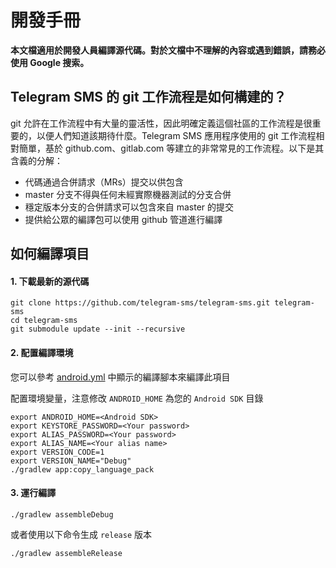 # 開發手冊

**本文檔適用於開發人員編譯源代碼。對於文檔中不理解的內容或遇到錯誤，請務必使用 Google 搜索。**

## Telegram SMS 的 git 工作流程是如何構建的？

git 允許在工作流程中有大量的靈活性，因此明確定義這個社區的工作流程是很重要的，以便人們知道該期待什麼。Telegram SMS 應用程序使用的 git 工作流程相對簡單，基於 github.com、gitlab.com 等建立的非常常見的工作流程。以下是其含義的分解：

- 代碼通過合併請求（MRs）提交以供包含
- master 分支不得與任何未經實際機器測試的分支合併
- 穩定版本分支的合併請求可以包含來自 master 的提交
- 提供給公眾的編譯包可以使用 github 管道進行編譯

## 如何編譯項目

#### 1. 下載最新的源代碼
```
git clone https://github.com/telegram-sms/telegram-sms.git telegram-sms
cd telegram-sms
git submodule update --init --recursive
```

#### 2. 配置編譯環境

您可以參考 [android.yml](https://github.com/telegram-sms/telegram-sms/blob/master/.github/workflows/android.yml) 中顯示的編譯腳本來編譯此項目

配置環境變量，注意修改 `ANDROID_HOME` 為您的 `Android SDK` 目錄

```
export ANDROID_HOME=<Android SDK>
export KEYSTORE_PASSWORD=<Your password>
export ALIAS_PASSWORD=<Your password>
export ALIAS_NAME=<Your alias name>
export VERSION_CODE=1
export VERSION_NAME="Debug"
./gradlew app:copy_language_pack
```

#### 3. 運行編譯
```
./gradlew assembleDebug
```

或者使用以下命令生成 `release` 版本

```
./gradlew assembleRelease
```